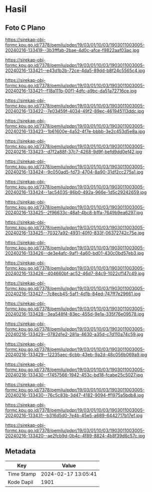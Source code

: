 # Hasil

## Foto C Plano

https://sirekap-obj-formc.kpu.go.id/7378/pemilu/pdpr/19/03/01/10/03/1903011003005-20240216-133419--3b3fffab-2bae-4d0c-afce-f9822aaf03ac.jpg

https://sirekap-obj-formc.kpu.go.id/7378/pemilu/pdpr/19/03/01/10/03/1903011003005-20240216-133421--e43d1b2b-72ce-4da5-89dd-b8f24c5565c4.jpg

https://sirekap-obj-formc.kpu.go.id/7378/pemilu/pdpr/19/03/01/10/03/1903011003005-20240216-133421--f18a111b-00f1-4dfc-a9bc-da51a72716ce.jpg

https://sirekap-obj-formc.kpu.go.id/7378/pemilu/pdpr/19/03/01/10/03/1903011003005-20240216-133422--7e03459f-4034-49f2-89ec-461945113ddc.jpg

https://sirekap-obj-formc.kpu.go.id/7378/pemilu/pdpr/19/03/01/10/03/1903011003005-20240216-133423--1b61600e-4a52-4f7e-bbbb-3e2c453d5e8a.jpg

https://sirekap-obj-formc.kpu.go.id/7378/pemilu/pdpr/19/03/01/10/03/1903011003005-20240216-133423--d7f2a88f-37c7-4268-9d9f-befd9dd0ef42.jpg

https://sirekap-obj-formc.kpu.go.id/7378/pemilu/pdpr/19/03/01/10/03/1903011003005-20240216-133424--9c050ad5-fd73-4704-8a90-31df2cc275a1.jpg

https://sirekap-obj-formc.kpu.go.id/7378/pemilu/pdpr/19/03/01/10/03/1903011003005-20240216-133424--1ac54035-86b0-492a-966e-1d5c29242659.jpg

https://sirekap-obj-formc.kpu.go.id/7378/pemilu/pdpr/19/03/01/10/03/1903011003005-20240216-133425--2f96633c-48a1-4bc8-b1fa-7649b9ea6297.jpg

https://sirekap-obj-formc.kpu.go.id/7378/pemilu/pdpr/19/03/01/10/03/1903011003005-20240216-133425--70327a92-4931-40f0-833f-06372742c75e.jpg

https://sirekap-obj-formc.kpu.go.id/7378/pemilu/pdpr/19/03/01/10/03/1903011003005-20240216-133426--de3e4afc-9af1-4a60-bd01-430c0bd57eb3.jpg

https://sirekap-obj-formc.kpu.go.id/7378/pemilu/pdpr/19/03/01/10/03/1903011003005-20240216-133426--404660bf-ac52-46d7-84c9-1022cf147c49.jpg

https://sirekap-obj-formc.kpu.go.id/7378/pemilu/pdpr/19/03/01/10/03/1903011003005-20240216-133427--7c8ecb45-5af1-4d1b-84ed-747ff7e29661.jpg

https://sirekap-obj-formc.kpu.go.id/7378/pemilu/pdpr/19/03/01/10/03/1903011003005-20240216-133428--3ea548f4-83ec-455d-9e1a-335f76e09578.jpg

https://sirekap-obj-formc.kpu.go.id/7378/pemilu/pdpr/19/03/01/10/03/1903011003005-20240216-133429--0782d1e2-281a-4630-a35d-c7d110a74c59.jpg

https://sirekap-obj-formc.kpu.go.id/7378/pemilu/pdpr/19/03/01/10/03/1903011003005-20240216-133429--12235aec-6cbb-43eb-9a2d-48c056b069a9.jpg

https://sirekap-obj-formc.kpu.go.id/7378/pemilu/pdpr/19/03/01/10/03/1903011003005-20240216-133430--f7457566-1942-453c-bd18-fcabe25c5027.jpg

https://sirekap-obj-formc.kpu.go.id/7378/pemilu/pdpr/19/03/01/10/03/1903011003005-20240216-133430--76c5c83b-3d47-4182-9094-ff1975a5bdb8.jpg

https://sirekap-obj-formc.kpu.go.id/7378/pemilu/pdpr/19/03/01/10/03/1903011003005-20240216-133431--b316d5d0-7e4b-45e5-a689-6442717b17ef.jpg

https://sirekap-obj-formc.kpu.go.id/7378/pemilu/pdpr/19/03/01/10/03/1903011003005-20240216-133420--ae2fcb9d-0b4c-4f89-8824-4b8f39d6c57c.jpg


## Metadata

| Key        | Value               |
| ---------- | ------------------- |
| Time Stamp | 2024-02-17 13:05:41 |
| Kode Dapil | 1901                |




